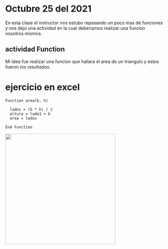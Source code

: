 # Octubre 25 del 2021

En esta clase el instructor nos estubo repasando un poco mas de funciones y nos dejo una actividad en la cual deberiamos realizar una funcion nosotros mismos.

## actividad Function

Mi idea fue realizar una funcion que hallara el area de un triangulo y estos fueron los resultados.

# ejercicio en excel

```
Function area(b, h)

  lados = (b * h) / 2
  altura = lado1 + b
  area = lados

End Function
```
<img src ="ing-ejercicio-6/area.jpg" width ="350">
